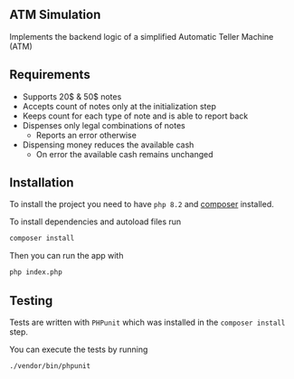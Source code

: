 ## ATM Simulation

Implements the backend logic of a simplified Automatic Teller Machine (ATM)

## Requirements
- Supports 20$ & 50$ notes
- Accepts count of notes only at the initialization step
- Keeps count for each type of note and is able to report back
- Dispenses only legal combinations of notes
  - Reports an error otherwise
- Dispensing money reduces the available cash
  - On error the available cash remains unchanged

## Installation

To install the project you need to have `php 8.2` and [composer](https://getcomposer.org/download/) installed.

To install dependencies and autoload files run
```cmd
composer install
```
Then you can run the app with

```cmd
php index.php
```

## Testing
Tests are written with `PHPunit` which was installed in the `composer install` step.

You can execute the tests by running

```cmd
./vendor/bin/phpunit
```



